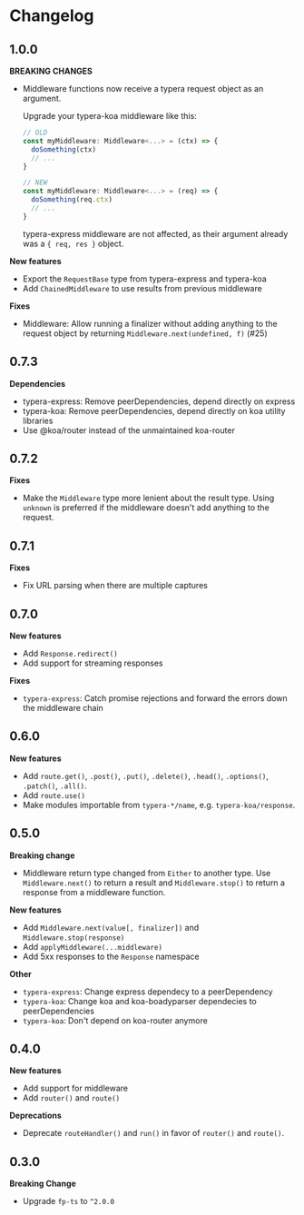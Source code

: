 # Changelog

## 1.0.0

**BREAKING CHANGES**

- Middleware functions now receive a typera request object as an argument.

  Upgrade your typera-koa middleware like this:

  ```typescript
  // OLD
  const myMiddleware: Middleware<...> = (ctx) => {
    doSomething(ctx)
    // ...
  }

  // NEW
  const myMiddleware: Middleware<...> = (req) => {
    doSomething(req.ctx)
    // ...
  }
  ```

  typera-express middleware are not affected, as their argument already was a `{ req, res }` object.

**New features**

- Export the `RequestBase` type from typera-express and typera-koa
- Add `ChainedMiddleware` to use results from previous middleware

**Fixes**

- Middleware: Allow running a finalizer without adding anything to the request
  object by returning `Middleware.next(undefined, f)` (#25)

## 0.7.3

**Dependencies**

- typera-express: Remove peerDependencies, depend directly on express
- typera-koa: Remove peerDependencies, depend directly on koa utility
  libraries
- Use @koa/router instead of the unmaintained koa-router

## 0.7.2

**Fixes**

- Make the `Middleware` type more lenient about the result type. Using
  `unknown` is preferred if the middleware doesn't add anything to the
  request.

## 0.7.1

**Fixes**

- Fix URL parsing when there are multiple captures

## 0.7.0

**New features**

- Add `Response.redirect()`
- Add support for streaming responses

**Fixes**

- `typera-express`: Catch promise rejections and forward the errors
  down the middleware chain

## 0.6.0

**New features**

- Add `route.get()`, `.post()`, `.put()`, `.delete()`, `.head()`,
  `.options()`, `.patch()`, `.all()`.
- Add `route.use()`
- Make modules importable from `typera-*/name`, e.g.
  `typera-koa/response`.

## 0.5.0

**Breaking change**

- Middleware return type changed from `Either` to another type. Use
  `Middleware.next()` to return a result and `Middleware.stop()` to
  return a response from a middleware function.

**New features**

- Add `Middleware.next(value[, finalizer])` and `Middleware.stop(response)`
- Add `applyMiddleware(...middleware)`
- Add 5xx responses to the `Response` namespace

**Other**

- `typera-express`: Change express dependecy to a peerDependency
- `typera-koa`: Change koa and koa-boadyparser dependecies to peerDependencies
- `typera-koa`: Don't depend on koa-router anymore

## 0.4.0

**New features**

- Add support for middleware
- Add `router()` and `route()`

**Deprecations**

- Deprecate `routeHandler()` and `run()` in favor of `router()` and
  `route()`.

## 0.3.0

**Breaking Change**

- Upgrade `fp-ts` to `^2.0.0`
